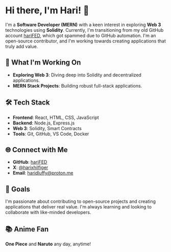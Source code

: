 # Hi there, I'm Hari! 👋

I'm a **Software Developer (MERN)** with a keen interest in exploring **Web 3** technologies using **Solidity**. Currently, I'm transitioning from my old GitHub account [hariFED](https://github.com/hariFED), which got spammed due to GitHub automation. I'm an open-source contributor, and I'm working towards creating applications that truly add value.

## 🔭 What I'm Working On
- **Exploring Web 3**: Diving deep into Solidity and decentralized applications.
- **MERN Stack Projects**: Building robust full-stack applications.

## 🛠️ Tech Stack
- **Frontend**: React, HTML, CSS, JavaScript
- **Backend**: Node.js, Express.js
- **Web 3**: Solidity, Smart Contracts
- **Tools**: Git, GitHub, VS Code, Docker

## 🌐 Connect with Me
- **GitHub**:  [hariFED](https://github.com/hariFED)
- **X**: [@harixhilfiger](https://x.com/harixhilfiger)
- **Email**: [haridluffy@proton.me](mailto:haridluffy@proton.me)

## 🎯 Goals
I'm passionate about contributing to open-source projects and creating applications that deliver real value. I'm always learning and looking to collaborate with like-minded developers.

## 📚 Anime Fan
**One Piece** and **Naruto** any day, anytime!
